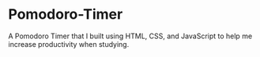# Pomodoro-Timer
A Pomodoro Timer that I built using HTML, CSS, and JavaScript to help me increase productivity when studying.
